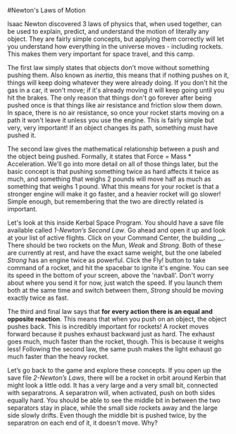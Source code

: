 #Newton's Laws of Motion

Isaac Newton discovered 3 laws of physics that, when used together, can be used to explain, predict, and understand the motion of literally any object. They are fairly simple concepts, but applying them correctly will let you understand how everything in the universe moves - including rockets. This makes them very important for space travel, and this camp.

The first law simply states that objects don't move without something pushing them. Also known as *inertia*, this means that if nothing pushes on it, things will keep doing whatever they were already doing. If you don't hit the gas in a car, it won't move; if it's already moving it will keep going until you hit the brakes. The only reason that things don't go forever after being pushed once is that things like air resistance and friction slow them down. In space, there is no air resistance, so once your rocket starts moving on a path it won't leave it unless you use the engine. This is fairly simple but very, very important! If an object changes its path, something must have pushed it.

The second law gives the mathematical relationship between a push and the object being pushed. Formally, it states that Force = Mass \* Acceleration. We'll go into more detail on all of those things later, but the basic concept is that pushing something twice as hard affects it twice as much, and something that weighs 2 pounds will move half as much as something that weighs 1 pound. What this means for your rocket is that a stronger engine will make it go faster, and a heavier rocket will go slower! Simple enough, but remembering that the two are directly related is important.

Let's look at this inside Kerbal Space Program. You should have a save file available called *1-Newton’s Second Law*. Go ahead and open it up and look at your list of active flights. Click on your Command Center, the building __. There should be two rockets on the Mun, *Weak* and *Strong*. Both of these are currently at rest, and have the exact same weight, but the one labeled *Strong* has an engine twice as powerful. Click the Fly! button to take command of a rocket, and hit the spacebar to ignite it's engine. You can see its speed in the bottom of your screen, above the 'navball'. Don't worry about where you send it for now, just watch the speed. If you launch them both at the same time and switch between them, *Strong* should be moving exactly twice as fast. 

The third and final law says that **for every action there is an equal and opposite reaction**. This means that when you push on an object, the object pushes back. This is incredibly important for rockets! A rocket moves forward because it pushes exhaust backward just as hard. The exhaust goes much, much faster than the rocket, though. This is because it weighs less! Following the second law, the same push makes the light exhaust go much faster than the heavy rocket.

Let’s go back to the game and explore these concepts. If you open up the save file *2-Newton’s Laws*, there will be a rocket in orbit around Kerbin that might look a little odd. It has a very large and a very small bit, connected with separatrons. A separatron will, when activated, push on both sides equally hard. You should be able to see the middle bit in between the two separators stay in place, while the small side rockets away and the large side slowly drifts. Even though the middle bit is pushed twice, by the separatron on each end of it, it doesn't move. Why?
